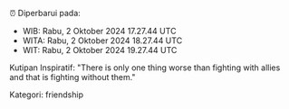 ⏰ Diperbarui pada:
- WIB: Rabu, 2 Oktober 2024 17.27.44 UTC
- WITA: Rabu, 2 Oktober 2024 18.27.44 UTC
- WIT: Rabu, 2 Oktober 2024 19.27.44 UTC

Kutipan Inspiratif:
"There is only one thing worse than fighting with allies and that is fighting without them."


Kategori: friendship

